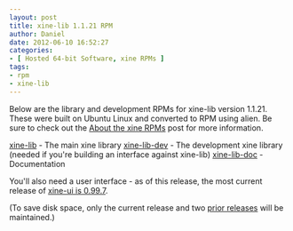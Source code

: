 ```yaml
---
layout: post
title: xine-lib 1.1.21 RPM
author: Daniel
date: 2012-06-10 16:52:27
categories:
- [ Hosted 64-bit Software, xine RPMs ]
tags:
- rpm
- xine-lib
---
```


Below are the library and development RPMs for xine-lib version 1.1.21. These were built on Ubuntu Linux and converted to RPM using alien. Be sure to check out the [About the xine RPMs][abt] post for more information.

[xine-lib][] - The main xine library
[xine-lib-dev][] - The development xine library (needed if you're building an interface against xine-lib)
[xine-lib-doc][] - Documentation

You'll also need a user interface - as of this release, the most current release of [xine-ui is 0.99.7][ui].

(To save disk space, only the current release and two [prior releases][pri] will be maintained.)


[abt]:          /2005/about-the-xine-rpms.html "About the xine RPMs &bull; The Bit Badger Blog"
[xine-lib]:     //hosted.djs-consulting.com/software/xine/xine-lib/libxine1-1.1.21-2.x86_64.rpm
[xine-lib-dev]: //hosted.djs-consulting.com/software/xine/xine-lib/libxine-dev-1.1.21-2.x86_64.rpm
[xine-lib-doc]: //hosted.djs-consulting.com/software/xine/xine-lib/libxine1-doc-1.1.21-2.noarch.rpm
[ui]:           /2012/xine-ui-0-99-7-rpm.html "xine-ui 0.99.7 RPM &bull; The Bit Badger Blog"
[pri]:          /2012/xine-lib-1-1-20-1-rpm.html "xine-lib 1.1.20.1 RPM &bull; The Bit Badger Blog"
